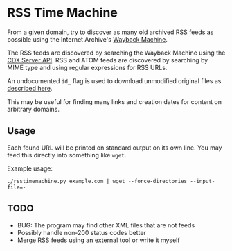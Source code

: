 # RSS Time Machine

From a given domain, try to discover as many old archived RSS feeds as possible using the Internet Archive's [Wayback Machine](https://archive.org/web/).

The RSS feeds are discovered by searching the Wayback Machine using the [CDX Server API](https://github.com/internetarchive/wayback/tree/master/wayback-cdx-server). RSS and ATOM feeds are discovered by searching by MIME type and using regular expressions for RSS URLs.

An undocumented `id_` flag is used to download unmodified original files as [described here](http://www.willglynn.com/2014/01/26/exporting-from-the-wayback-machine/).

This may be useful for finding many links and creation dates for content on arbitrary domains.

## Usage

Each found URL will be printed on standard output on its own line. You may feed this directly into something like `wget`.

Example usage:

    ./rsstimemachine.py example.com | wget --force-directories --input-file=-

## TODO

*  BUG: The program may find other XML files that are not feeds
*  Possibly handle non-200 status codes better
*  Merge RSS feeds using an external tool or write it myself
